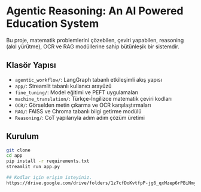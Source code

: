 # Agentic Reasoning: An AI Powered Education System


Bu proje, matematik problemlerini çözebilen, çeviri yapabilen, reasoning (akıl yürütme), OCR ve RAG modüllerine sahip bütünleşik bir sistemdir. 

## Klasör Yapısı

- `agentic_workflow/`: LangGraph tabanlı etkileşimli akış yapısı
- `app/`: Streamlit tabanlı kullanıcı arayüzü
- `fine_tuning/`: Model eğitimi ve PEFT uygulamaları
- `machine_translation/`: Türkçe-İngilizce matematik çeviri kodları
- `OCR/`: Görselden metin çıkarma ve OCR karşılaştırmaları
- `RAG/`: FAISS ve Chroma tabanlı bilgi getirme modülü
- `Reasoning/`: CoT yapılarıyla adım adım çözüm üretimi

## Kurulum

```bash
git clone 
cd app
pip install -r requirements.txt
streamlit run app.py

## Kodlar için erişim isteyiniz.
https://drive.google.com/drive/folders/1z7cfDoKvtfpP-jg6_qxMzep6rPBiNmyl?usp=drive_link
